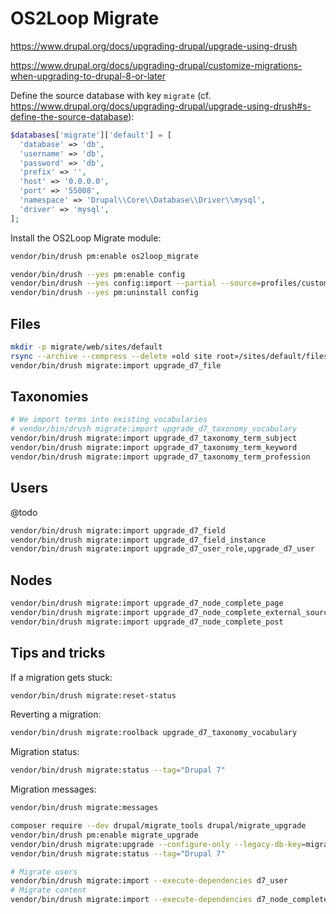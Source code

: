 # OS2Loop Migrate

<https://www.drupal.org/docs/upgrading-drupal/upgrade-using-drush>

<https://www.drupal.org/docs/upgrading-drupal/customize-migrations-when-upgrading-to-drupal-8-or-later>

Define the source database with key `migrate` (cf.
<https://www.drupal.org/docs/upgrading-drupal/upgrade-using-drush#s-define-the-source-database>):

```php
$databases['migrate']['default'] = [
  'database' => 'db',
  'username' => 'db',
  'password' => 'db',
  'prefix' => '',
  'host' => '0.0.0.0',
  'port' => '55008',
  'namespace' => 'Drupal\\Core\\Database\\Driver\\mysql',
  'driver' => 'mysql',
];
```

Install the OS2Loop Migrate module:

```sh
vendor/bin/drush pm:enable os2loop_migrate
```

```sh
vendor/bin/drush --yes pm:enable config
vendor/bin/drush --yes config:import --partial --source=profiles/custom/os2loop/modules/os2loop_migrate/config/install
vendor/bin/drush --yes pm:uninstall config
```

## Files

```sh
mkdir -p migrate/web/sites/default
rsync --archive --compress --delete «old site root»/sites/default/files migrate/web/sites/default
vendor/bin/drush migrate:import upgrade_d7_file
```

## Taxonomies

```sh
# We import terms into existing vocabularies
# vendor/bin/drush migrate:import upgrade_d7_taxonomy_vocabulary
vendor/bin/drush migrate:import upgrade_d7_taxonomy_term_subject
vendor/bin/drush migrate:import upgrade_d7_taxonomy_term_keyword
vendor/bin/drush migrate:import upgrade_d7_taxonomy_term_profession
```

## Users

@todo

```sh
vendor/bin/drush migrate:import upgrade_d7_field
vendor/bin/drush migrate:import upgrade_d7_field_instance
vendor/bin/drush migrate:import upgrade_d7_user_role,upgrade_d7_user
```

## Nodes

```sh
vendor/bin/drush migrate:import upgrade_d7_node_complete_page
vendor/bin/drush migrate:import upgrade_d7_node_complete_external_sources
vendor/bin/drush migrate:import upgrade_d7_node_complete_post
```

## Tips and tricks

If a migration gets stuck:

```sh
vendor/bin/drush migrate:reset-status
```

Reverting a migration:

```sh
vendor/bin/drush migrate:roolback upgrade_d7_taxonomy_vocabulary
```

Migration status:

```sh
vendor/bin/drush migrate:status --tag="Drupal 7"
```

Migration messages:

```sh
vendor/bin/drush migrate:messages
```

```sh
composer require --dev drupal/migrate_tools drupal/migrate_upgrade
vendor/bin/drush pm:enable migrate_upgrade
vendor/bin/drush migrate:upgrade --configure-only --legacy-db-key=migrate
vendor/bin/drush migrate:status --tag="Drupal 7"

# Migrate users
vendor/bin/drush migrate:import --execute-dependencies d7_user
# Migrate content
vendor/bin/drush migrate:import --execute-dependencies d7_node_complete:external_sources
```
